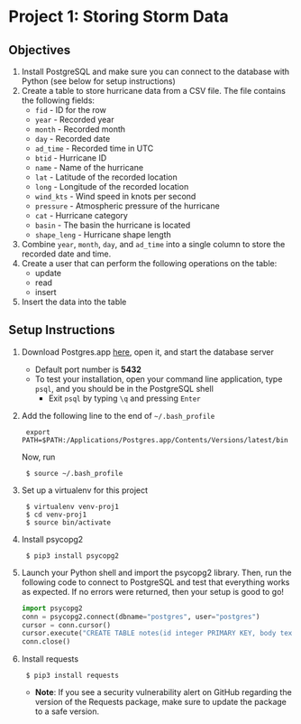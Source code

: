 # Project 1: Storing Storm Data

## Objectives

1. Install PostgreSQL and make sure you can connect to the database with Python (see below for setup instructions)
2. Create a table to store hurricane data from a CSV file. The file contains the following fields:
    - `fid` - ID for the row
    - `year` - Recorded year
    - `month` - Recorded month
    - `day` - Recorded date
    - `ad_time` - Recorded time in UTC
    - `btid` - Hurricane ID
    - `name` - Name of the hurricane
    - `lat` - Latitude of the recorded location
    - `long` - Longitude of the recorded location
    - `wind_kts` - Wind speed in knots per second
    - `pressure` - Atmospheric pressure of the hurricane
    - `cat` - Hurricane category
    - `basin` - The basin the hurricane is located
    - `shape_leng` - Hurricane shape length
3. Combine `year`, `month`, `day`, and `ad_time` into a single column to store the recorded date and time.
4. Create a user that can perform the following operations on the table:
    - update
    - read
    - insert 
5. Insert the data into the table


## Setup Instructions

1. Download Postgres.app [here](https://postgresapp.com/), open it, and start the database server
	- Default port number is **5432**
	- To test your installation, open your command line application, type ``psql``, and you should be in the PostgreSQL shell
		- Exit ``psql`` by typing ``\q`` and pressing ``Enter``

2. Add the following line to the end of ``~/.bash_profile``

		export PATH=$PATH:/Applications/Postgres.app/Contents/Versions/latest/bin

	Now, run

		$ source ~/.bash_profile

3. Set up a virtualenv for this project

		$ virtualenv venv-proj1
		$ cd venv-proj1
		$ source bin/activate

4. Install psycopg2

		$ pip3 install psycopg2

5. Launch your Python shell and import the psycopg2 library. Then, run the following code to connect to PostgreSQL and test that everything works as expected. If no errors were returned, then your setup is good to go!

	```python
	import psycopg2
	conn = psycopg2.connect(dbname="postgres", user="postgres")
	cursor = conn.cursor()
	cursor.execute("CREATE TABLE notes(id integer PRIMARY KEY, body text, title text)")
	conn.close()
	```	

6. Install requests

		$ pip3 install requests

	- **Note**: If you see a security vulnerability alert on GitHub regarding the version of the Requests package, make sure to update the package to a safe version.